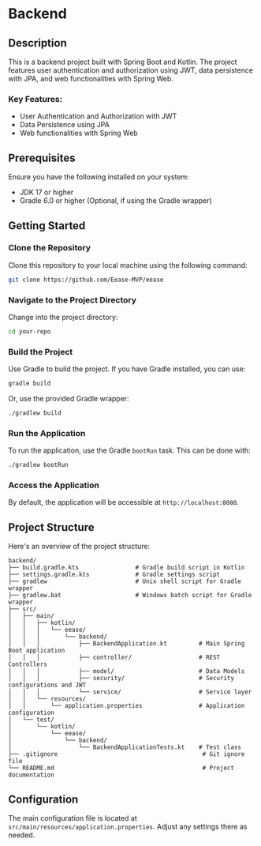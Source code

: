 # Backend

## Description
This is a backend project built with Spring Boot and Kotlin. The project features user authentication and authorization using JWT, data persistence with JPA, and web functionalities with Spring Web.

### Key Features:
- User Authentication and Authorization with JWT
- Data Persistence using JPA
- Web functionalities with Spring Web

## Prerequisites
Ensure you have the following installed on your system:
- JDK 17 or higher
- Gradle 6.0 or higher (Optional, if using the Gradle wrapper)

## Getting Started

### Clone the Repository
Clone this repository to your local machine using the following command:
```bash
git clone https://github.com/Eease-MVP/eease
```

### Navigate to the Project Directory
Change into the project directory:
```bash
cd your-repo
```

### Build the Project
Use Gradle to build the project. If you have Gradle installed, you can use:
```bash
gradle build
```
Or, use the provided Gradle wrapper:
```bash
./gradlew build
```

### Run the Application
To run the application, use the Gradle `bootRun` task. This can be done with:
```bash
./gradlew bootRun
```

### Access the Application
By default, the application will be accessible at `http://localhost:8080`.

## Project Structure
Here's an overview of the project structure:
```
backend/
├── build.gradle.kts                # Gradle build script in Kotlin
├── settings.gradle.kts             # Gradle settings script
├── gradlew                         # Unix shell script for Gradle wrapper
├── gradlew.bat                     # Windows batch script for Gradle wrapper
├── src/
│   ├── main/
│   │   ├── kotlin/
│   │   │   └── eease/
│   │   │       └── backend/
│   │   │           ├── BackendApplication.kt         # Main Spring Boot application
│   │   │           ├── controller/                   # REST Controllers
│   │   │           ├── model/                        # Data Models
│   │   │           ├── security/                     # Security configurations and JWT
│   │   │           └── service/                      # Service layer
│   │   └── resources/
│   │       └── application.properties                # Application configuration
│   └── test/
│       └── kotlin/
│           └── eease/
│               └── backend/
│                   └── BackendApplicationTests.kt    # Test class
├── .gitignore                                         # Git ignore file
└── README.md                                          # Project documentation
```


## Configuration
The main configuration file is located at `src/main/resources/application.properties`. Adjust any settings there as needed.
